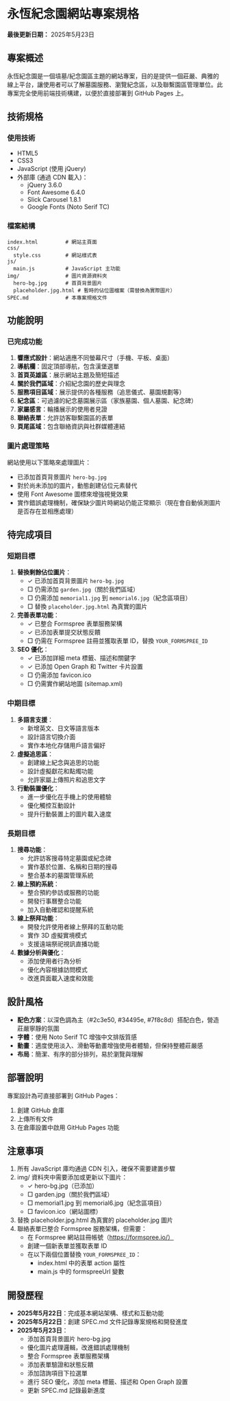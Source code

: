 # 永恆紀念園網站專案規格

**最後更新日期：** 2025年5月23日

## 專案概述

永恆紀念園是一個墳墓/紀念園區主題的網站專案，目的是提供一個莊嚴、典雅的線上平台，讓使用者可以了解墓園服務、瀏覽紀念區，以及聯繫園區管理單位。此專案完全使用前端技術構建，以便於直接部署到 GitHub Pages 上。

## 技術規格

### 使用技術
- HTML5
- CSS3
- JavaScript (使用 jQuery)
- 外部庫 (通過 CDN 載入)：
  - jQuery 3.6.0
  - Font Awesome 6.4.0
  - Slick Carousel 1.8.1
  - Google Fonts (Noto Serif TC)

### 檔案結構
```
index.html         # 網站主頁面
css/
  style.css        # 網站樣式表
js/
  main.js          # JavaScript 主功能
img/               # 圖片資源資料夾
  hero-bg.jpg      # 首頁背景圖片
  placeholder.jpg.html # 暫時的佔位圖檔案（需替換為實際圖片）
SPEC.md            # 本專案規格文件
```

## 功能說明

### 已完成功能
1. **響應式設計**：網站適應不同螢幕尺寸（手機、平板、桌面）
2. **導航欄**：固定頂部導航，包含漢堡選單
3. **首頁英雄區**：展示網站主題及簡短描述
4. **關於我們區域**：介紹紀念園的歷史與理念
5. **服務項目區域**：展示提供的各種服務（追思儀式、墓園規劃等）
6. **紀念區**：可過濾的紀念墓園展示區（家族墓園、個人墓園、紀念碑）
7. **家屬感言**：輪播展示的使用者見證
8. **聯絡表單**：允許訪客聯繫園區的表單
9. **頁尾區域**：包含聯絡資訊與社群媒體連結

### 圖片處理策略
網站使用以下策略來處理圖片：
- 已添加首頁背景圖片 `hero-bg.jpg`
- 對於尚未添加的圖片，動態創建佔位元素替代
- 使用 Font Awesome 圖標來增強視覺效果
- 實作錯誤處理機制，確保缺少圖片時網站仍能正常顯示（現在會自動偵測圖片是否存在並相應處理）

## 待完成項目

### 短期目標
1. **替換剩餘佔位圖片**：
   - ✓ 已添加首頁背景圖片 `hero-bg.jpg`
   - □ 仍需添加 `garden.jpg`（關於我們區域）
   - □ 仍需添加 `memorial1.jpg` 到 `memorial6.jpg`（紀念區項目）
   - □ 替換 `placeholder.jpg.html` 為真實的圖片
2. **完善表單功能**：
   - ✓ 已整合 Formspree 表單服務架構
   - ✓ 已添加表單提交狀態反饋
   - □ 仍需在 Formspree 註冊並獲取表單 ID，替換 `YOUR_FORMSPREE_ID`
3. **SEO 優化**：
   - ✓ 已添加詳細 meta 標籤、描述和關鍵字
   - ✓ 已添加 Open Graph 和 Twitter 卡片設置
   - □ 仍需添加 favicon.ico
   - □ 仍需實作網站地圖 (sitemap.xml)

### 中期目標
1. **多語言支援**：
   - 新增英文、日文等語言版本
   - 設計語言切換介面
   - 實作本地化存儲用戶語言偏好
2. **虛擬追思區**：
   - 創建線上紀念與追思的功能
   - 設計虛擬獻花和點燭功能
   - 允許家屬上傳照片和追思文字
3. **行動裝置優化**：
   - 進一步優化在手機上的使用體驗
   - 優化觸控互動設計
   - 提升行動裝置上的圖片載入速度

### 長期目標
1. **搜尋功能**：
   - 允許訪客搜尋特定墓園或紀念碑
   - 實作基於位置、名稱和日期的搜尋
   - 整合基本的墓園管理系統
2. **線上預約系統**：
   - 整合預約參訪或服務的功能
   - 開發行事曆整合功能
   - 加入自動確認和提醒系統
3. **線上祭拜功能**：
   - 開發允許使用者線上祭拜的互動功能
   - 實作 3D 虛擬實境模式
   - 支援遠端祭祀視訊直播功能
4. **數據分析與優化**：
   - 添加使用者行為分析
   - 優化內容根據訪問模式
   - 改進頁面載入速度和效能

## 設計風格

- **配色方案**：以深色調為主（#2c3e50, #34495e, #7f8c8d）搭配白色，營造莊嚴寧靜的氛圍
- **字體**：使用 Noto Serif TC 增強中文排版質感
- **動畫**：適度使用淡入、滑動等動畫增強使用者體驗，但保持整體莊嚴感
- **布局**：簡潔、有序的部分排列，易於瀏覽與理解

## 部署說明

專案設計為可直接部署到 GitHub Pages：
1. 創建 GitHub 倉庫
2. 上傳所有文件
3. 在倉庫設置中啟用 GitHub Pages 功能

## 注意事項

1. 所有 JavaScript 庫均通過 CDN 引入，確保不需要建置步驟
2. img/ 資料夾中需要添加或更新以下圖片：
   - ✓ hero-bg.jpg（已添加）
   - □ garden.jpg（關於我們區域）
   - □ memorial1.jpg 到 memorial6.jpg（紀念區項目）
   - □ favicon.ico（網站圖標）
3. 替換 placeholder.jpg.html 為真實的 placeholder.jpg 圖片
4. 聯絡表單已整合 Formspree 服務架構，但需要：
   - 在 Formspree 網站註冊帳號（https://formspree.io/）
   - 創建一個新表單並獲取表單 ID
   - 在以下兩個位置替換 `YOUR_FORMSPREE_ID`：
     - index.html 中的表單 action 屬性
     - main.js 中的 formspreeUrl 變數

## 開發歷程

- **2025年5月22日**：完成基本網站架構、樣式和互動功能
- **2025年5月22日**：創建 SPEC.md 文件記錄專案規格和開發進度
- **2025年5月23日**：
  - 添加首頁背景圖片 hero-bg.jpg
  - 優化圖片處理邏輯，改進錯誤處理機制
  - 整合 Formspree 表單服務架構
  - 添加表單驗證和狀態反饋
  - 添加諮詢項目下拉選單
  - 進行 SEO 優化，添加 meta 標籤、描述和 Open Graph 設置
  - 更新 SPEC.md 記錄最新進度
